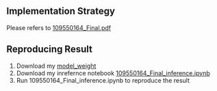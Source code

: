 ## Implementation Strategy
Please refers to [109550164_Final.pdf](https://github.com/danzel-crazy/2023-Machine-Learning/blob/master/final_project/109550164_final.pdf)

## Reproducing Result
1. Download my [model_weight](https://github.com/danzel-crazy/2023-Machine-Learning/tree/master/final_project/model_weight)
2. Download my inrefernce notebook [109550164_Final_inference.ipynb](https://github.com/danzel-crazy/2023-Machine-Learning/blob/master/final_project/109550164_Final_inference.ipynb)
3. Run 109550164_Final_inference.ipynb to reproduce the result